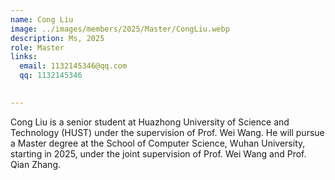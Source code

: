 ```yaml
---
name: Cong Liu
image: ../images/members/2025/Master/CongLiu.webp
description: Ms, 2025
role: Master
links:
  email: 1132145346@qq.com
  qq: 1132145346

  
---
```


Cong Liu is a senior student at Huazhong University of Science and Technology (HUST) under the supervision of Prof. Wei Wang. He will pursue a Master degree at the School of Computer Science, Wuhan University, starting in 2025, under the joint supervision of Prof. Wei Wang and Prof. Qian Zhang.